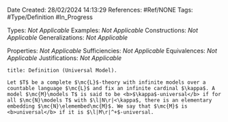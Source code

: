 <div class="topSpace"></div>

Date Created: 28/02/2024 14:13:29
References: #Ref/NONE
Tags: #Type/Definition #In_Progress

Types: <i>Not Applicable</i>
Examples: <i>Not Applicable</i>
Constructions: <i>Not Applicable</i>
Generalizations: <i>Not Applicable</i>

Properties: <i>Not Applicable</i>
Sufficiencies: <i>Not Applicable</i>
Equivalences: <i>Not Applicable</i>
Justifications: <i>Not Applicable</i>

``` ad-Definition
title: Definition (Universal Model).

Let $T$ be a complete $\mc{L}$-theory with infinite models over a countable language $\mc{L}$ and fix an infinite cardinal $\kappa$. A model $\mc{M}\models T$ is said to be <b>$\kappa$-universal</b> if for all $\mc{N}\models T$ with $\l|N\r|<\kappa$, there is an elementary embedding $\mc{N}\elemembed\mc{M}$. We say that $\mc{M}$ is <b>universal</b> if it is $\l|M\r|^+$-universal.

```
